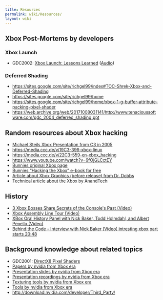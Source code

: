```yaml
---
title: Resources
permalink: wiki/Resources/
layout: wiki
---
```


Xbox Post-Mortems by developers
-------------------------------

### Xbox Launch

-   GDC2002: [Xbox Launch: Lessons
    Learned](https://www.powershow.com/download/6f1ff7-NmE2O/Xbox_Launch_Lessons_Learned_powerpoint_ppt_presentation)
    ([Audio](https://www.gdcvault.com/play/1022522/Xbox-Launch-Lessons))

### Deferred Shading

-   <https://sites.google.com/site/richgel99/index#TOC-Shrek-Xbox-and-Deferred-Shading>
-   <https://sites.google.com/site/richgel99/home>
-   <https://sites.google.com/site/richgel99/home/xbox-1-g-buffer-attribute-packing-pixel-shader>
-   <https://web.archive.org/web/20171008031141/http://www.tenacioussoftware.com/gdc_2004_deferred_shading.ppt>

Random resources about Xbox hacking
-----------------------------------

-   [Michael Steils Xbox Presentation from C3 in
    2005](https://events.ccc.de/congress/2005/fahrplan/attachments/591-paper_xbox.pdf)
-   <https://media.ccc.de/v/19C3-399-xbox-linux>
-   <https://media.ccc.de/v/22C3-559-en-xbox_hacking>
-   <https://www.youtube.com/watch?v=6fOjGLCctEY>
-   [Bunnies original Xbox
    page](http://www.bunniestudios.com/bunnie/proj/anatak/xboxmod.html)
-   [Bunnies “Hacking the Xbox” e-book for
    free](https://www.nostarch.com/xboxfree)
-   [Article about Xbox Graphics (before release) from Dr.
    Dobbs](http://web.archive.org/web/20010417064218/ddj.com/articles/2000/0008/0008a/0008a.htm?topic=graphics)
-   [Technical article about the Xbox by
    AnandTech](http://www.anandtech.com/show/853)

History
-------

-   [3 Xbox Bosses Share Secrets of the Console's Past
    (Video)](https://www.youtube.com/watch?v=rUODlNffWmU)
-   [Xbox Assembly Line Tour
    (Video)](https://www.youtube.com/watch?v=iWQb7LGH71s)
-   [XBox Oral History Panel with Nick Baker, Todd Holmdahl, and Albert
    Penello (Video)](https://www.youtube.com/watch?v=_gOoI57q72M)
-   [Behind the Code - Interview with Nick Baker (Video) intresting xbox
    part starts
    20:48](https://www.youtube.com/watch?v=2VCb-y7MC5U?t=1248)

Background knowledge about related topics
-----------------------------------------

-   GDC2001: [DirectX8 Pixel
    Shaders](http://developer.download.nvidia.com/assets/gamedev/docs/GDC2K1_DX8_Pixel_Shaders.pdf)
-   [Papers by nvidia from Xbox
    era](http://download.nvidia.com/developer/Papers/)
-   [Presentation slides by nvidia from Xbox
    era](http://download.nvidia.com/developer/presentations/)
-   [Presentation recordings by nvidia from Xbox
    era](http://download.nvidia.com/developer/movies/)
-   [Texturing tools by nvidia from Xbox
    era](http://download.nvidia.com/developer/NVTextureSuite/)
-   [Tools by nvidia from Xbox
    era](http://download.nvidia.com/developer/Tools/)
-   <http://download.nvidia.com/developer/Third_Party/>

